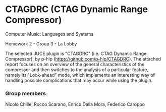 # CTAGDRC (CTAG Dynamic Range Compressor)
Computer Music: Languages and Systems

Homework 2 - Group 3 - La Lobby



The selected JUCE plugin is "CTAGDRC" (i.e. CTAG Dynamic Range Compressor), by p-hlp (https://github.com/p-hlp/CTAGDRC). The attached report focuses on an overview of the general characteristics of the compressor and then switches to the analysis of a particular feature, namely its "Look-ahead" mode, which implements an interesting way of handling possible complications that may occur while using the plugin.

### Group members
Nicolò Chillè, Rocco Scarano, Enrico Dalla Mora, Federico Caroppo
